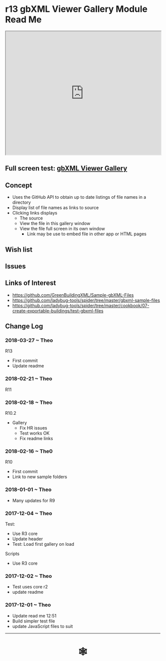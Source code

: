 <span style=display:none; >[You are now in a GitHub source code view - click this link to view Read Me file as a web page](http://www.ladybug.tools/spider/index.html#gbxml-viewer/r13/gv-gal-gallery/README.md "View file as a web page." ) </span>

# r13 gbXML Viewer Gallery Module Read Me


<iframe class=iframeReadMe src=http://www.ladybug.tools/spider/gbxml-viewer/r13/gv-gal-gallery/gv-gal.html width=100% height=400px >Iframes are not displayed on github.com</iframe>


## Full screen test: [gbXML Viewer Gallery]( http://www.ladybug.tools/spider/gbxml-viewer/r13/gv-gal-gallery/gv-gal.html )


## Concept

* Uses the GitHub API to obtain up to date listings of file names in a directory
* Display list of file names as links to source
* Clicking links displays
	* The source
	* View the file in this gallery window
	* View the file full screen in its own window
		* Link may be use to embed file in other app or HTML pages


<!--
There are a few locations on the web that allow access to sample gbXML files that you may use for experimentation.

Click on any of the links below to load menus that will list each of the available files.


<a href = "JavaScript:( function(){
		const script = document.head.appendChild( document.createElement( 'script' ) );
		script.src = '../gv-gal-gallery/gv-gal-gbxml.js';
} )()" >
gbXML Sample Files on GitHub</a>

<a href= "JavaScript:( function(){
		const script = document.head.appendChild( document.createElement( 'script' ) );
		script.src = '../gbxml-viewer10-02-gallery/gbxml-viewer10-gallery-spider-build-well.js';
} )()" >
Ladybug Tools/Spider Build Well on GitHub</a>

<a href=
"JavaScript:(
	function(){
		const script = document.head.appendChild( document.createElement( 'script' ) );
		script.src = '../gbxml-viewer10-02-gallery/gbxml-viewer10-gallery-spider-viewer-samples.js';
} )()" >
Ladybug Tools/Spider gbXML Viewer sample files on GitHub</a>

-->

## Wish list


## Issues



## Links of Interest

* <https://github.com/GreenBuildingXML/Sample-gbXML-Files>
* <https://github.com/ladybug-tools/spider/tree/master/gbxml-sample-files>
* <https://github.com/ladybug-tools/spider/tree/master/cookbook/07-create-exportable-buildings/test-gbxml-files>


## Change Log

### 2018-03-27 ~ Theo

R13
* First commit
* Update readme

### 2018-02-21 ~ Theo

R11


### 2018-02-18 ~ Theo

R10.2
* Gallery
	* Fix HR issues
	* Test works OK
	* Fix readme links

### 2018-02-16 ~ The0

R10
* First commit
* Link to new sample folders

### 2018-01-01 ~ Theo

* Many updates for R9

### 2017-12-04 ~ Theo

Test:

* Use R3 core
* Update header
* Test: Load first gallery on load

Scripts
* Use R3 core

### 2017-12-02 ~ Theo

* Test uses core r2
* update readme

### 2017-12-01 ~ Theo

* Update read me
12:51
* Build simpler test file
* update JavaScript files to suit

***


# <center title="hello!" ><a href=javascript:window.scrollTo(0,0); style=text-decoration:none; > &#x1f578; </a></center>



